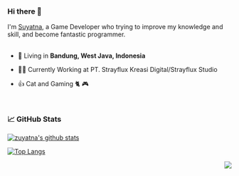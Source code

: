 ### Hi there 👋

I'm [Suyatna](https://twitter.com/zuyatna), a Game Developer who trying to improve my knowledge and skill, and become fantastic programmer.
<br/>
<br/>


- 🗼 Living in **Bandung, West Java, Indonesia**

- 👨‍💻 Currently Working at PT. Strayflux Kreasi Digital/Strayflux Studio

- 👍 Cat and Gaming 🐈 🎮


<br/>

### 📈 GitHub Stats

[![zuyatna's github stats](https://github-readme-stats.vercel.app/api?username=zuyatna&show_icons=true&line_height=21&show_icons=true&theme=vue&hide_border=true)](https://github.com/anuraghazra/github-readme-stats)

[![Top Langs](https://github-readme-stats.vercel.app/api/top-langs/?username=zuyatna&show_icons=true&layout=compact&theme=vue&hide_border=true)](https://github.com/anuraghazra/github-readme-stats)

<img src="https://komarev.com/ghpvc/?username=zuyatna&color=blue&style=flat-square&label=visitors" align="right" />
